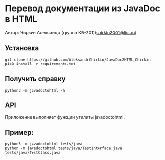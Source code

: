 # Перевод документации из JavaDoc в HTML
Автор: Чиркин Александр (группа КБ-201)(chirkin2001@list.ru)

## Установка
```
git clone https://github.com/AleksandrChirkin/JavaDoc2HTML_Chirkin
pip3 install -r requirements.txt
```

## Получить справку
```
python3 -m javadoctohtml -h
```

## API

Приложение выполняет функции утилиты javadoctohtml.

## Пример:
```
python3 -m javadoctohtml tests/java
python -m javadoctohtml tests/java/TestInterface.java tests/java/TestClass.java
```
